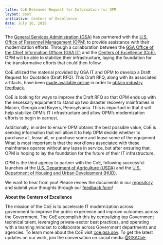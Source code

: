 ```yaml
---
title: CoE Releases Request for Information for OPM
layout: post
initiative: Centers of Excellence
date: July 10, 2019
---
```


The <a href="https://www.gsa.gov/">General Services Administration (GSA)</a> has partnered with the 
<a href="https://www.opm.gov/">U.S. Office of Personnel Management (OPM)</a> to provide assistance with their modernization efforts. Through a collaboration between the <a href="https://www.gsa.gov/about-us/organization/gsa-it">GSA Office of the Chief Information Officer (GSA IT)</a> and the <a href="https://coe.gsa.gov/">Centers of Excellence (CoE)</a>, OPM will be able to stabilize their infrastructure, laying the foundation for the transformative efforts that could then follow.

CoE utilized the material provided by GSA IT and OPM to develop a Draft Request for Quotation (Draft RFQ). This Draft RFQ, along with its associated artifacts, have been <a href="https://github.com/GSA/coe-opm-mainframe-dr-plan">made available online</a> in order to <a href="https://docs.google.com/forms/d/e/1FAIpQLSfkeXfdYY4_qMGIA7T4D6M7wyA8eweGy7wbg4rjPGLKJouNpQ/viewform">obtain industry feedback</a>.

CoE is looking for ways to improve the Draft RFQ so that OPM ends up with the necessary equipment to stand up two disaster 
recovery mainframes in Macon, Georgia and Boyers, Pennsylvania. This is important in that it will help stabilize OPM’s IT i
nfrastructure and allow OPM’s modernization efforts to begin in earnest.

Additionally, in order to ensure OPM obtains the best possible value, CoE is seeking information that will allow it to help 
OPM decide whether to purchase all, lease all, or purchase some and lease some of the equipment. What is most important is 
that the workflows associated with these mainframes operate without any lapse in service, but after ensuring that, OPM is 
hoping to lay the foundation for the future of their IT infrastructure.

OPM is the third agency to partner with the CoE, following successful launches at the <a href="https://www.usda.gov/">U.S. Department of Agriculture (USDA)</a> and the <a href="https://github.com/GSA/coe-hud-acquisitions/">U.S. Department of Housing and Urban Development (HUD)</a>.

We want to hear from you! Please review the documents in our <a href="https://github.com/GSA/coe-opm-mainframe-dr-plan">repository</a> and submit your thoughts through our <a href="https://docs.google.com/forms/d/e/1FAIpQLSfkeXfdYY4_qMGIA7T4D6M7wyA8eweGy7wbg4rjPGLKJouNpQ/viewform">feedback form</a>!

**About the Centers of Excellence**

The mission of the CoE is to accelerate IT modernization across government to improve the public experience and improve 
outcomes across the Government. The CoE accomplish this by centralizing top Government technical talent, leveraging 
private-sector best practices, and operating with a teaming mindset to collaborate across Government departments and agencies. 
To learn more about the CoE visit <a href="https://coe.gsa.gov/">coe.gsa.gov</a>. To get the latest updates on our work, join the conversation on social media  <a href="https://twitter.com/GSACoE">@GSACoE</a>.

